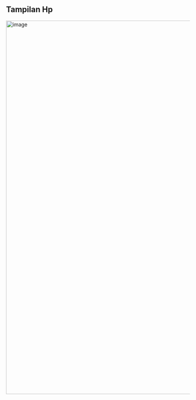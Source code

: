 <h2>Tampilan Hp</h2>
<img width="613" height="1022" alt="image" src="https://github.com/user-attachments/assets/e7da61dd-e640-45f9-9bfe-17016fdf8c58" />
